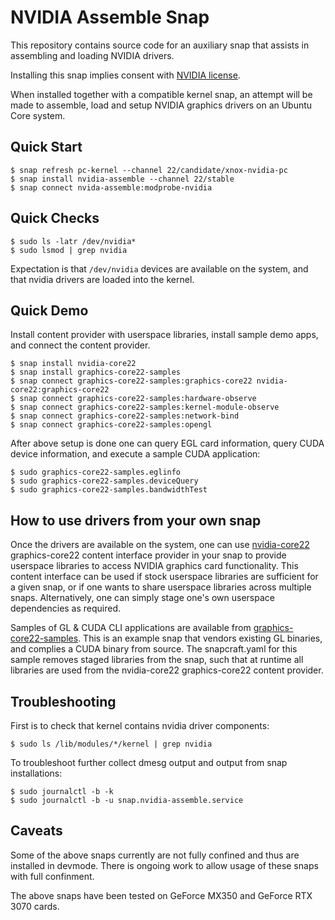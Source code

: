 # NVIDIA Assemble Snap

This repository contains source code for an auxiliary snap that
assists in assembling and loading NVIDIA drivers.

Installing this snap implies consent with [NVIDIA
license](https://www.nvidia.com/en-gb/drivers/geforce-license/).

When installed together with a compatible kernel snap, an attempt will
be made to assemble, load and setup NVIDIA graphics drivers on an
Ubuntu Core system.

## Quick Start

    $ snap refresh pc-kernel --channel 22/candidate/xnox-nvidia-pc
    $ snap install nvidia-assemble --channel 22/stable
    $ snap connect nvida-assemble:modprobe-nvidia

## Quick Checks

    $ sudo ls -latr /dev/nvidia*
    $ sudo lsmod | grep nvidia

Expectation is that `/dev/nvidia` devices are available on the system,
and that nvidia drivers are loaded into the kernel.

## Quick Demo

Install content provider with userspace libraries, install sample demo
apps, and connect the content provider.

    $ snap install nvidia-core22
    $ snap install graphics-core22-samples
    $ snap connect graphics-core22-samples:graphics-core22 nvidia-core22:graphics-core22
    $ snap connect graphics-core22-samples:hardware-observe
    $ snap connect graphics-core22-samples:kernel-module-observe
    $ snap connect graphics-core22-samples:network-bind
    $ snap connect graphics-core22-samples:opengl

After above setup is done one can query EGL card information, query
CUDA device information, and execute a sample CUDA application:

    $ sudo graphics-core22-samples.eglinfo
    $ sudo graphics-core22-samples.deviceQuery
    $ sudo graphics-core22-samples.bandwidthTest

## How to use drivers from your own snap

Once the drivers are available on the system, one can use
[nvidia-core22](https://github.com/xnox/nvidia-core22) graphics-core22
content interface provider in your snap to provide userspace libraries
to access NVIDIA graphics card functionality. This content interface
can be used if stock userspace libraries are sufficient for a given
snap, or if one wants to share userspace libraries across multiple
snaps. Alternatively, one can simply stage one's own userspace
dependencies as required.

Samples of GL & CUDA CLI applications are available from
[graphics-core22-samples](https://github.com/xnox/graphics-core22-samples). This
is an example snap that vendors existing GL binaries, and complies a
CUDA binary from source. The snapcraft.yaml for this sample removes
staged libraries from the snap, such that at runtime all libraries are
used from the nvidia-core22 graphics-core22 content provider.

## Troubleshooting

First is to check that kernel contains nvidia driver components:

    $ sudo ls /lib/modules/*/kernel | grep nvidia

To troubleshoot further collect dmesg output and output from snap
installations:

    $ sudo journalctl -b -k
    $ sudo journalctl -b -u snap.nvidia-assemble.service

## Caveats

Some of the above snaps currently are not fully confined and thus are
installed in devmode. There is ongoing work to allow usage of these
snaps with full confinment.

The above snaps have been tested on GeForce MX350 and GeForce RTX 3070
cards.
